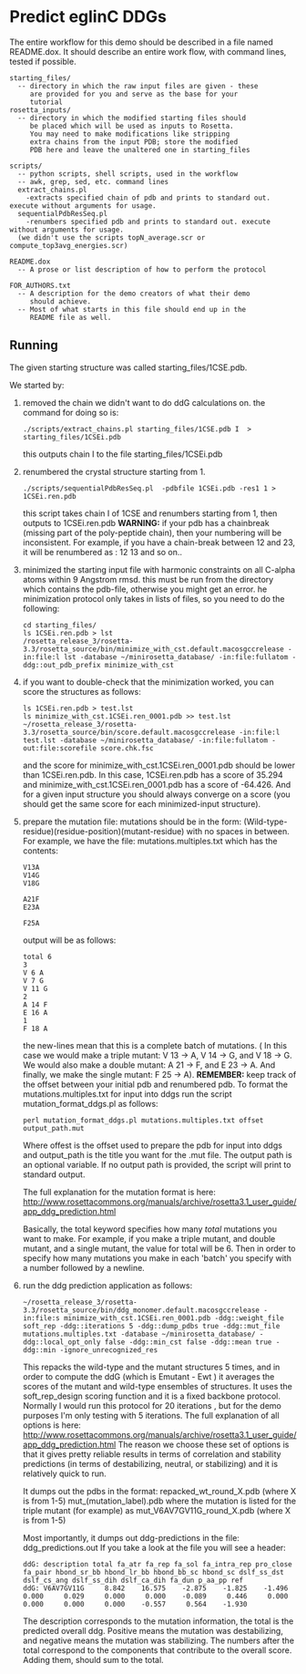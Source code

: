 # Predict eglinC DDGs
The entire workflow for this demo should be described in a file
named README.dox.  It should describe an entire work flow, with
command lines, tested if possible.

```
starting_files/
  -- directory in which the raw input files are given - these
     are provided for you and serve as the base for your
     tutorial
rosetta_inputs/
  -- directory in which the modified starting files should
     be placed which will be used as inputs to Rosetta.
     You may need to make modifications like stripping
     extra chains from the input PDB; store the modified
     PDB here and leave the unaltered one in starting_files 

scripts/
  -- python scripts, shell scripts, used in the workflow
  -- awk, grep, sed, etc. command lines
  extract_chains.pl
	-extracts specified chain of pdb and prints to standard out. execute without arguments for usage.
  sequentialPdbResSeq.pl
	-renumbers specified pdb and prints to standard out. execute without arguments for usage.
  (we didn't use the scripts topN_average.scr or compute_top3avg_energies.scr)

README.dox
  -- A prose or list description of how to perform the protocol

FOR_AUTHORS.txt
  -- A description for the demo creators of what their demo
     should achieve.
  -- Most of what starts in this file should end up in the
     README file as well.
```

## Running
The given starting structure was called starting_files/1CSE.pdb.

We started by:
1. removed the chain we didn't want to do ddG calculations on. the command for doing so is:
    ```
	./scripts/extract_chains.pl starting_files/1CSE.pdb I  > starting_files/1CSEi.pdb
    ```
    this outputs chain I to the file starting_files/1CSEi.pdb

2. renumbered the crystal structure starting from 1.
    ```
   ./scripts/sequentialPdbResSeq.pl  -pdbfile 1CSEi.pdb -res1 1 > 1CSEi.ren.pdb
    ```
    this script takes chain I of 1CSE and renumbers starting from 1, then outputs to 1CSEi.ren.pdb
    **WARNING:** if your pdb has a chainbreak (missing part of the poly-peptide chain), then your numbering will be inconsistent. For example, if you have a chain-break between 12 and 23, it will be renumbered as : 12 13 and so on..

3. minimized the starting input file with harmonic constraints on all C-alpha atoms within 9 Angstrom rmsd.
   this must be run from the directory which contains the pdb-file, otherwise you might get an error. 
he minimization protocol only takes in lists of files, so you need to do the following:
    ```
    cd starting_files/
    ls 1CSEi.ren.pdb > lst
    /rosetta_release_3/rosetta-3.3/rosetta_source/bin/minimize_with_cst.default.macosgccrelease -in:file:l lst -database ~/minirosetta_database/ -in:file:fullatom -ddg::out_pdb_prefix minimize_with_cst        
    ```

4. if you want to double-check that the minimization worked, you can score the structures as follows:
    ```
    ls 1CSEi.ren.pdb > test.lst 
    ls minimize_with_cst.1CSEi.ren_0001.pdb >> test.lst
    ~/rosetta_release_3/rosetta-3.3/rosetta_source/bin/score.default.macosgccrelease -in:file:l test.lst -database ~/minirosetta_database/ -in:file:fullatom -out:file:scorefile score.chk.fsc 
    ```
    and the score for minimize_with_cst.1CSEi.ren_0001.pdb should be lower than 1CSEi.ren.pdb.
    In this case, 1CSEi.ren.pdb has a score of 35.294 and minimize_with_cst.1CSEi.ren_0001.pdb has a score of -64.426. And for a given input structure you should always converge on a score (you should get the same score for each minimized-input structure).

5. prepare the mutation file:
    mutations should be in the form:
    (Wild-type-residue)(residue-position)(mutant-residue)
    with no spaces in between.
    For example, we have the file: mutations.multiples.txt which has the contents:
    ```
    V13A
    V14G
    V18G
    
    A21F
    E23A
    
    F25A
    ```
    output will be as follows:
    ```
    total 6
    3
    V 6 A
    V 7 G
    V 11 G
    2
    A 14 F
    E 16 A
    1
    F 18 A
    ```

    the new-lines mean that this is a complete batch of mutations. ( In this case we would make a triple mutant: V 13 -> A, V 14 -> G, and V 18 -> G. We would also make a double mutant: A 21 -> F, and E 23 -> A. And finally, we make the single mutant: F 25 -> A).
    **REMEMBER:** keep track of the offset between your initial pdb and renumbered pdb.
    To format the mutations.multiples.txt for input into ddgs run the script mutation_format_ddgs.pl as follows:
    ```
    perl mutation_format_ddgs.pl mutations.multiples.txt offset output_path.mut
    ```
    Where offest is the offset used to prepare the pdb for input into ddgs and output_path is the title you want for the .mut file. The output path is an optional variable. If no output path is provided, the script will print to standard output.

    The full explanation for the mutation format is here:
    http://www.rosettacommons.org/manuals/archive/rosetta3.1_user_guide/app_ddg_prediction.html
 
    Basically, the total keyword specifies how many *total* mutations you want to make. For example, if you make a triple mutant, and double mutant, and a single mutant, the value for total will be 6. Then in order to specify how many mutations you make in each 'batch' you specify with a number followed by a newline. 


6. run the ddg prediction application as follows: 
    ```
    ~/rosetta_release_3/rosetta-3.3/rosetta_source/bin/ddg_monomer.default.macosgccrelease -in:file:s minimize_with_cst.1CSEi.ren_0001.pdb -ddg::weight_file soft_rep -ddg::iterations 5 -ddg::dump_pdbs true -ddg::mut_file mutations.multiples.txt -database ~/minirosetta_database/ -ddg::local_opt_only false -ddg::min_cst false -ddg::mean true -ddg::min -ignore_unrecognized_res 
    ```
    This repacks the wild-type and the mutant structures 5 times, and in order to compute the ddG (which is Emutant - Ewt ) it averages the scores of the mutant and wild-type ensembles of structures.  It uses the soft_rep_design scoring function and it is a fixed backbone protocol. Normally I would run this protocol for 20 iterations , but for the demo purposes I'm only testing with 5 iterations.
    The full explanation of all options is here:
    http://www.rosettacommons.org/manuals/archive/rosetta3.1_user_guide/app_ddg_prediction.html
	The reason we choose these set of options is that it gives pretty reliable results in terms of correlation and stability predictions (in terms of destabilizing, neutral, or stabilizing) and it is relatively quick to run.     

    It dumps out the pdbs in the format:
     repacked_wt_round_X.pdb (where X is from 1-5)
     mut_(mutation_label).pdb where the mutation is listed for the triple mutant (for example) as mut_V6AV7GV11G_round_X.pdb (where X is from 1-5)

    Most importantly, it dumps out ddg-predictions in the file: ddg_predictions.out
     If you take a look at the file you will see a header:
    ```
    ddG: description total fa_atr fa_rep fa_sol fa_intra_rep pro_close fa_pair hbond_sr_bb hbond_lr_bb hbond_bb_sc hbond_sc dslf_ss_dst dslf_cs_ang dslf_ss_dih dslf_ca_dih fa_dun p_aa_pp ref 
    ddG: V6AV7GV11G     8.842    16.575    -2.875    -1.825    -1.496     0.000     0.029     0.000     0.000    -0.089     0.446     0.000     0.000     0.000     0.000    -0.557     0.564    -1.930 
    ```

    The description corresponds to the mutation information, the total is the predicted overall ddg. Positive means the mutation was destabilizing, and negative means the mutation was stabilizing. The numbers after the total correspond to the components that contribute to the overall score. Adding them, should sum to the total. 

     
